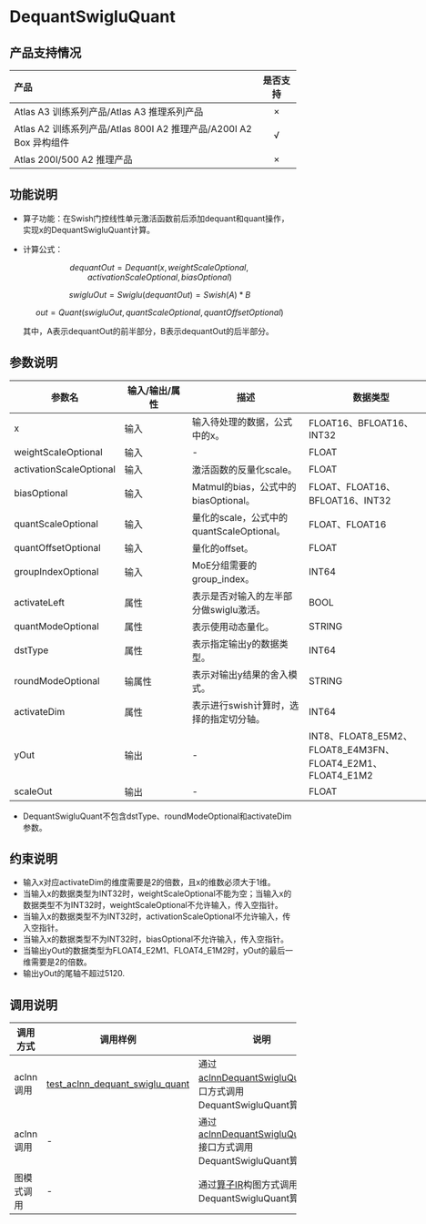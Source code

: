 # DequantSwigluQuant

## 产品支持情况

|产品             |  是否支持  |
|:-------------------------|:----------:|
|  <term>Atlas A3 训练系列产品/Atlas A3 推理系列产品</term>   |     ×    |
|  <term>Atlas A2 训练系列产品/Atlas 800I A2 推理产品/A200I A2 Box 异构组件</term>     |     √    |
|  <term>Atlas 200I/500 A2 推理产品</term>    |     ×    |

## 功能说明
- 算子功能：在Swish门控线性单元激活函数前后添加dequant和quant操作，实现x的DequantSwigluQuant计算。
- 计算公式：

  $$
  dequantOut = Dequant(x, weightScaleOptional, activationScaleOptional, biasOptional)
  $$

  $$
  swigluOut = Swiglu(dequantOut)=Swish(A)*B
  $$

  $$
  out = Quant(swigluOut, quantScaleOptional, quantOffsetOptional)
  $$

  其中，A表示dequantOut的前半部分，B表示dequantOut的后半部分。


## 参数说明

<table style="undefined;table-layout: fixed; width: 851px"><colgroup>
  <col style="width: 121px">
  <col style="width: 144px">
  <col style="width: 213px">
  <col style="width: 257px">
  <col style="width: 116px">
  </colgroup>
  <thead>
    <tr>
      <th>参数名</th>
      <th>输入/输出/属性</th>
      <th>描述</th>
      <th>数据类型</th>
      <th>数据格式</th>
    </tr></thead>
  <tbody>
       <tr>
      <td>x</td>
      <td>输入</td>
      <td>输入待处理的数据，公式中的x。</td>
      <td>FLOAT16、BFLOAT16、INT32</td>
      <td>ND</td>
    </tr>
     <tr>
      <td>weightScaleOptional</td>
      <td>输入</td>
      <td>-</td>
      <td>FLOAT</td>
      <td>ND</td>
    </tr>
      <td>activationScaleOptional</td>
      <td>输入</td>
      <td>激活函数的反量化scale。</td>
      <td>FLOAT</td>
      <td>ND</td>
    </tr>
      <tr>
      <td>biasOptional</td>
      <td>输入</td>
      <td>Matmul的bias，公式中的biasOptional。</td>
      <td>FLOAT、FLOAT16、BFLOAT16、INT32</td>
      <td>ND</td>
    </tr>
    <tr>
      <td>quantScaleOptional</td>
      <td>输入</td>
      <td>量化的scale，公式中的quantScaleOptional。</td>
      <td>FLOAT、FLOAT16</td>
      <td>ND</td>
    </tr>
     <tr>
      <td>quantOffsetOptional</td>
      <td>输入</td>
      <td>量化的offset。</td>
      <td>FLOAT</td>
      <td>ND</td>
     </tr>
      <tr>
      <td>groupIndexOptional</td>
      <td>输入</td>
      <td>MoE分组需要的group_index。</td>
      <td>INT64</td>
      <td>ND</td>
    </tr>
      <tr>
      <td>activateLeft</td>
      <td>属性</td>
      <td>表示是否对输入的左半部分做swiglu激活。</td>
      <td>BOOL</td>
      <td>-</td>
    </tr>
    <tr>
      <td>quantModeOptional</td>
      <td>属性</td>
      <td>表示使用动态量化。</td>
      <td>STRING</td>
      <td>-</td>
    </tr>
     <tr>
      <td>dstType</td>
      <td>属性</td>
      <td>表示指定输出y的数据类型。</td>
      <td>INT64</td>
      <td>-</td>
     </tr>
     <tr>
      <td>roundModeOptional</td>
      <td>输属性</td>
      <td>表示对输出y结果的舍入模式。</td>
      <td>STRING</td>
      <td>-</td>
    </tr>
      <tr>
      <td>activateDim</td>
      <td>属性</td>
      <td>表示进行swish计算时，选择的指定切分轴。</td>
      <td>INT64</td>
      <td>-</td>
     </tr>
       <tr>
      <td>yOut</td>
      <td>输出</td>
      <td>-</td>
      <td>INT8、FLOAT8_E5M2、FLOAT8_E4M3FN、FLOAT4_E2M1、FLOAT4_E1M2</td>
      <td>ND</td>
    </tr>
    <tr>
      <td>scaleOut</td>
      <td>输出</td>
      <td>-</td>
      <td>FLOAT</td>
      <td>ND</td>
    </tr>
  </tbody></table>

  - DequantSwigluQuant不包含dstType、roundModeOptional和activateDim参数。

## 约束说明

- 输入x对应activateDim的维度需要是2的倍数，且x的维数必须大于1维。
- 当输入x的数据类型为INT32时，weightScaleOptional不能为空；当输入x的数据类型不为INT32时，weightScaleOptional不允许输入，传入空指针。
- 当输入x的数据类型不为INT32时，activationScaleOptional不允许输入，传入空指针。
- 当输入x的数据类型不为INT32时，biasOptional不允许输入，传入空指针。
- 当输出yOut的数据类型为FLOAT4_E2M1、FLOAT4_E1M2时，yOut的最后一维需要是2的倍数。
- 输出yOut的尾轴不超过5120.

## 调用说明

| 调用方式 | 调用样例                                                                   | 说明                                                             |
|--------------|------------------------------------------------------------------------|----------------------------------------------------------------|
| aclnn调用 | [test_aclnn_dequant_swiglu_quant](./examples/test_aclnn_dequant_swiglu_quant.cpp) | 通过[aclnnDequantSwigluQuant](./docs/aclnnDequantSwigluQuant.md)接口方式调用DequantSwigluQuant算子。    |
| aclnn调用 | - | 通过[aclnnDequantSwigluQuantV2](./docs/aclnnDequantSwigluQuantV2.md)接口方式调用DequantSwigluQuant算子。    |
| 图模式调用 | - | 通过[算子IR](./op_graph/dequant_swiglu_quant_proto.h)构图方式调用DequantSwigluQuant算子。 |

<!-- [test_aclnn_dequant_swiglu_quant_v2](./examples/test_aclnn_dequant_swiglu_quant_v2.cpp) -->